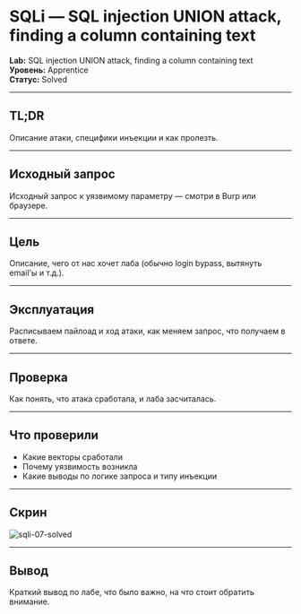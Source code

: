 # SQLi — SQL injection UNION attack, finding a column containing text

**Lab:** SQL injection UNION attack, finding a column containing text  
**Уровень:** Apprentice  
**Статус:** Solved

---

## TL;DR

Описание атаки, специфики инъекции и как пролезть.

---

## Исходный запрос

Исходный запрос к уязвимому параметру — смотри в Burp или браузере.

---

## Цель

Описание, чего от нас хочет лаба (обычно login bypass, вытянуть email'ы и т.д.).

---

## Эксплуатация

Расписываем пайлоад и ход атаки, как меняем запрос, что получаем в ответе.

---

## Проверка

Как понять, что атака сработала, и лаба засчиталась.

---

## Что проверили

- Какие векторы сработали
- Почему уязвимость возникла
- Какие выводы по логике запроса и типу инъекции

---

## Скрин

![sqli-07-solved](./07.png)

---

## Вывод

Краткий вывод по лабе, что было важно, на что стоит обратить внимание.
